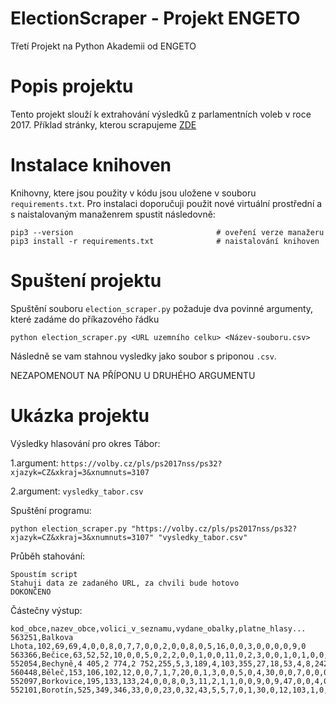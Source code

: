 # ElectionScraper - Projekt ENGETO
Třetí Projekt na Python Akademii od ENGETO


# Popis projektu

Tento projekt slouží k extrahování výsledků z parlamentních voleb v roce 2017. Příklad stránky, kterou scrapujeme [ZDE](https://volby.cz/pls/ps2017nss/ps32?xjazyk=CZ&xkraj=3&xnumnuts=3107)


# Instalace knihoven

Knihovny, ktere jsou použity v kódu jsou uložene v souboru `requirements.txt`. Pro instalaci doporučuji použit nové virtuální prostřední a s naistalovaným manaženrem spustit následovně:

```
pip3 --version                                # oveření verze manažeru
pip3 install -r requirements.txt              # naistalování knihoven
```

# Spuštení projektu
Spuštění souboru `election_scraper.py` požaduje dva povinné argumenty, které zadáme do příkazového řádku
```
python election_scraper.py <URL uzemního celku> <Název-souboru.csv>
```
Následně se vam stahnou vysledky jako soubor s priponou `.csv`. 

NEZAPOMENOUT NA PŘÍPONU U DRUHÉHO ARGUMENTU

# Ukázka projektu

Výsledky hlasování pro okres Tábor:

1.argument: `https://volby.cz/pls/ps2017nss/ps32?xjazyk=CZ&xkraj=3&xnumnuts=3107`

2.argument: `vysledky_tabor.csv`

Spuštění programu:

`python election_scraper.py "https://volby.cz/pls/ps2017nss/ps32?xjazyk=CZ&xkraj=3&xnumnuts=3107" "vysledky_tabor.csv" `

Průběh stahování:

```
Spoustím script
Stahuji data ze zadaného URL, za chvili bude hotovo
DOKONČENO
```

Částečny výstup:
```
kod_obce,nazev_obce,volici_v_seznamu,vydane_obalky,platne_hlasy...
563251,Balkova Lhota,102,69,69,4,0,0,8,0,7,7,0,0,2,0,0,8,0,5,16,0,0,3,0,0,0,0,9,0
563366,Bečice,63,52,52,10,0,0,5,0,2,2,0,0,1,0,0,11,0,2,3,0,0,1,0,1,0,0,14,0
552054,Bechyně,4 405,2 774,2 752,255,5,3,189,4,103,355,27,18,53,4,8,242,2,230,793,2,9,105,1,31,4,10,283,16
560448,Běleč,153,106,102,12,0,0,7,1,7,20,0,1,3,0,0,5,0,4,30,0,0,7,0,0,0,0,5,0
552097,Borkovice,195,133,133,24,0,0,8,0,3,11,2,1,1,0,0,9,0,9,47,0,0,4,0,0,0,0,13,1
552101,Borotín,525,349,346,33,0,0,23,0,32,43,5,5,7,0,1,30,0,12,103,1,0,24,1,1,0,2,23,0
```

